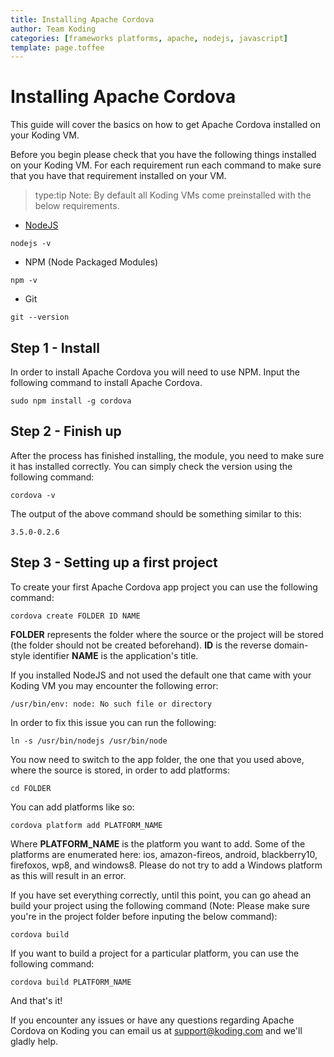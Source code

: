 ```yaml
---
title: Installing Apache Cordova
author: Team Koding
categories: [frameworks platforms, apache, nodejs, javascript]
template: page.toffee
---
```


# Installing Apache Cordova

This guide will cover the basics on how to get Apache Cordova installed on your Koding VM.

Before you begin please check that you have the following things installed on your Koding VM. For each requirement run each command to make sure that you have that requirement installed on your VM.

> type:tip
> Note: By default all Koding VMs come preinstalled with the below requirements.

* [NodeJS](/getting-started-nodejs/)

```
nodejs -v
```

* NPM (Node Packaged Modules)

```
npm -v
```

* Git

```
git --version
```

## Step 1 - Install

In order to install Apache Cordova you will need to use NPM. Input the following command to install Apache Cordova.

```
sudo npm install -g cordova
```

## Step 2 - Finish up

After the process has finished installing, the module, you need to make sure it has installed correctly. You can simply check the version using the following command:

```
cordova -v
```

The output of the above command should be something similar to this:

```
3.5.0-0.2.6
```

## Step 3 - Setting up a first project

To create your first Apache Cordova app project you can use the following command:

```
cordova create FOLDER ID NAME
```

**FOLDER** represents the folder where the source or the project will be stored (the folder should not be created beforehand).
**ID** is the reverse domain-style identifier
**NAME** is the application's title.

If you installed NodeJS and not used the default one that came with your Koding VM you may encounter the following error:

```
/usr/bin/env: node: No such file or directory
```

In order to fix this issue you can run the following:

```
ln -s /usr/bin/nodejs /usr/bin/node
```

You now need to switch to the app folder, the one that you used above, where the source is stored, in order to add platforms:

```
cd FOLDER
```

You can add platforms like so:

```
cordova platform add PLATFORM_NAME
```

Where **PLATFORM_NAME** is the platform you want to add. Some of the platforms are enumerated here: ios, amazon-fireos, android, blackberry10, firefoxos, wp8, and windows8. Please do not try to add a Windows platform as this will result in an error.

If you have set everything correctly, until this point, you can go ahead an build your project using the following command (Note: Please make sure you're in the project folder before inputing the below command):

```
cordova build
```

If you want to build a project for a particular platform, you can use the following command:

```
cordova build PLATFORM_NAME
```

And that's it!

If you encounter any issues or have any questions regarding Apache Cordova on Koding you can email us at [support@koding.com](mailto:support@koding.com) and we'll gladly help.
